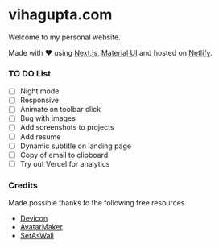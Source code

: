 # vihagupta.com
Welcome to my personal website.

Made with :heart: using [Next.js](https://nextjs.org/), [Material UI](https://mui.com/) and hosted on [Netlify](https://www.netlify.com/).


### TO DO List
- [ ] Night mode
- [ ] Responsive
- [ ] Animate on toolbar click
- [ ] Bug with images
- [ ] Add screenshots to projects
- [ ] Add resume
- [ ] Dynamic subtitle on landing page
- [ ] Copy of email to clipboard
- [ ] Try out Vercel for analytics

### Credits
Made possible thanks to the following free resources
 - [Devicon](https://devicon.dev/)
 - [AvatarMaker](https://avatarmaker.net/)
 - [SetAsWall](https://www.setaswall.com/gradient-wallpapers/gradient-phone-wallpaper-043/)